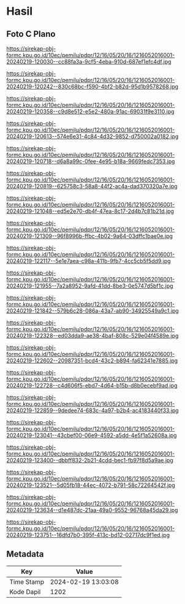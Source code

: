 # Hasil

## Foto C Plano

https://sirekap-obj-formc.kpu.go.id/10ec/pemilu/pdpr/12/16/05/20/16/1216052016001-20240219-120030--cc88fa3a-9cf5-4eba-910d-687ef1efc4df.jpg

https://sirekap-obj-formc.kpu.go.id/10ec/pemilu/pdpr/12/16/05/20/16/1216052016001-20240219-120242--830c68bc-f590-4bf2-b82d-95d1b9578268.jpg

https://sirekap-obj-formc.kpu.go.id/10ec/pemilu/pdpr/12/16/05/20/16/1216052016001-20240219-120358--c9d8e512-e5e2-480a-91ac-69031f9e3110.jpg

https://sirekap-obj-formc.kpu.go.id/10ec/pemilu/pdpr/12/16/05/20/16/1216052016001-20240219-120613--574e6e31-4c84-4d32-9852-d750002a0182.jpg

https://sirekap-obj-formc.kpu.go.id/10ec/pemilu/pdpr/12/16/05/20/16/1216052016001-20240219-120718--d6a8a99c-0fee-4e95-b18a-9669fedc7353.jpg

https://sirekap-obj-formc.kpu.go.id/10ec/pemilu/pdpr/12/16/05/20/16/1216052016001-20240219-120819--625758c3-58a8-44f2-ac4a-dad370320a7e.jpg

https://sirekap-obj-formc.kpu.go.id/10ec/pemilu/pdpr/12/16/05/20/16/1216052016001-20240219-121048--ed5e2e70-db4f-47ea-8c17-2d4b7c81b21d.jpg

https://sirekap-obj-formc.kpu.go.id/10ec/pemilu/pdpr/12/16/05/20/16/1216052016001-20240219-121309--96f8996b-ffbc-4b02-9a64-03dffc1bae0e.jpg

https://sirekap-obj-formc.kpu.go.id/10ec/pemilu/pdpr/12/16/05/20/16/1216052016001-20240219-122117--5e1e7aea-c98a-411b-9fb7-4cc5cb5f5dd9.jpg

https://sirekap-obj-formc.kpu.go.id/10ec/pemilu/pdpr/12/16/05/20/16/1216052016001-20240219-121955--7a2a8952-9afd-41dd-8be3-0e5747d5bf1c.jpg

https://sirekap-obj-formc.kpu.go.id/10ec/pemilu/pdpr/12/16/05/20/16/1216052016001-20240219-121842--579b6c28-086a-43a7-ab90-34925549a9c1.jpg

https://sirekap-obj-formc.kpu.go.id/10ec/pemilu/pdpr/12/16/05/20/16/1216052016001-20240219-122328--ed03dda9-ae38-4baf-808c-529e04f4589e.jpg

https://sirekap-obj-formc.kpu.go.id/10ec/pemilu/pdpr/12/16/05/20/16/1216052016001-20240219-122602--20987351-bcd4-43c2-b894-fa62341e7885.jpg

https://sirekap-obj-formc.kpu.go.id/10ec/pemilu/pdpr/12/16/05/20/16/1216052016001-20240219-122728--c4d606f5-ebd7-4d64-b15b-d8b0ecebf9ad.jpg

https://sirekap-obj-formc.kpu.go.id/10ec/pemilu/pdpr/12/16/05/20/16/1216052016001-20240219-122859--9dedee74-683c-4a97-b2b4-ac4183440f33.jpg

https://sirekap-obj-formc.kpu.go.id/10ec/pemilu/pdpr/12/16/05/20/16/1216052016001-20240219-123041--43cbef00-06e9-4592-a5dd-4e5f1a52608a.jpg

https://sirekap-obj-formc.kpu.go.id/10ec/pemilu/pdpr/12/16/05/20/16/1216052016001-20240219-123400--dbbff832-2b21-4cdd-bec1-fb97f8d5a9ae.jpg

https://sirekap-obj-formc.kpu.go.id/10ec/pemilu/pdpr/12/16/05/20/16/1216052016001-20240219-123521--5d05fb18-44ec-4072-b791-58c72264542f.jpg

https://sirekap-obj-formc.kpu.go.id/10ec/pemilu/pdpr/12/16/05/20/16/1216052016001-20240219-123634--d1e487dc-21aa-49a0-9552-96768a45da29.jpg

https://sirekap-obj-formc.kpu.go.id/10ec/pemilu/pdpr/12/16/05/20/16/1216052016001-20240219-123751--16dfd7b0-395f-413c-bd12-02717dc9f1ed.jpg


## Metadata

| Key        | Value               |
| ---------- | ------------------- |
| Time Stamp | 2024-02-19 13:03:08 |
| Kode Dapil | 1202                |



